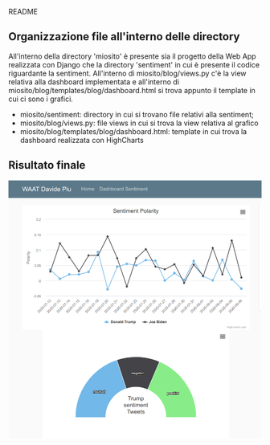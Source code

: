 README

## Organizzazione file all'interno delle directory

All'interno della directory 'miosito' è presente sia il progetto della Web App realizzata con Django che la directory 'sentiment' in cui è presente il codice riguardante la sentiment. All'interno di miosito/blog/views.py c'è la view relativa alla dashboard implementata e all'interno di miosito/blog/templates/blog/dashboard.html si trova appunto il template in cui ci sono i grafici. 


- miosito/sentiment: directory in cui si trovano file relativi alla sentiment;
- miosito/blog/views.py: file views in cui si trova la view relativa al grafico
- miosito/blog/templates/blog/dashboard.html: template in cui trova la dashboard realizzata con HighCharts

## Risultato finale 

![300e6efce7b10bc492534d0b06645af5.png](./2d3017f7cc564b49806e62a8263a55b2.png)




